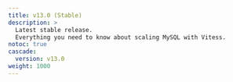 ```yaml
---
title: v13.0 (Stable)
description: >
  Latest stable release.
  Everything you need to know about scaling MySQL with Vitess.
notoc: true
cascade:
  version: v13.0
weight: 1000
---
```


